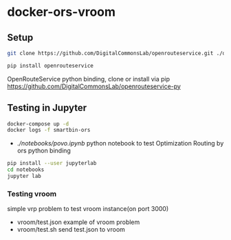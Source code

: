 # docker-ors-vroom


## Setup

```bash
git clone https://github.com/DigitalCommonsLab/openrouteservice.git ./ors/openrouteservice
```
```bash
pip install openrouteservice
```

OpenRouteService python binding, clone or install via pip
https://github.com/DigitalCommonsLab/openrouteservice-py

## Testing in Jupyter

```bash
docker-compose up -d
docker logs -f smartbin-ors
```

* *./notebooks/povo.ipynb* python notebook to test Optimization Routing by ors python binding

```bash
pip install --user jupyterlab
cd notebooks
jupyter lab
```

### Testing vroom

simple vrp problem to test vroom instance(on port 3000)

* vroom/test.json example of vroom problem
* vroom/test.sh send test.json to vroom
